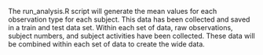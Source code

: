 The run_analysis.R script will generate the mean values for each observation type for each subject. This data has been collected
and saved in a train and test data set.  Within each set of data, raw observations, subject numbers, and subject activities
have been collected. These data will be combined within each set of data to create the wide data.